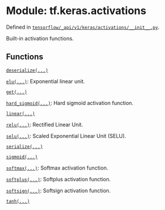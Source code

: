 <div itemscope itemtype="http://developers.google.com/ReferenceObject">
<meta itemprop="name" content="tf.keras.activations" />
<meta itemprop="path" content="Stable" />
</div>

# Module: tf.keras.activations



Defined in [`tensorflow/_api/v1/keras/activations/__init__.py`](/code/stable/tensorflow/_api/v1/keras/activations/__init__.py).

Built-in activation functions.

## Functions

[`deserialize(...)`](../../tf/keras/activations/deserialize.md)

[`elu(...)`](../../tf/keras/activations/elu.md): Exponential linear unit.

[`get(...)`](../../tf/keras/activations/get.md)

[`hard_sigmoid(...)`](../../tf/keras/activations/hard_sigmoid.md): Hard sigmoid activation function.

[`linear(...)`](../../tf/keras/activations/linear.md)

[`relu(...)`](../../tf/keras/activations/relu.md): Rectified Linear Unit.

[`selu(...)`](../../tf/keras/activations/selu.md): Scaled Exponential Linear Unit (SELU).

[`serialize(...)`](../../tf/keras/activations/serialize.md)

[`sigmoid(...)`](../../tf/keras/activations/sigmoid.md)

[`softmax(...)`](../../tf/keras/activations/softmax.md): Softmax activation function.

[`softplus(...)`](../../tf/keras/activations/softplus.md): Softplus activation function.

[`softsign(...)`](../../tf/keras/activations/softsign.md): Softsign activation function.

[`tanh(...)`](../../tf/keras/activations/tanh.md)

